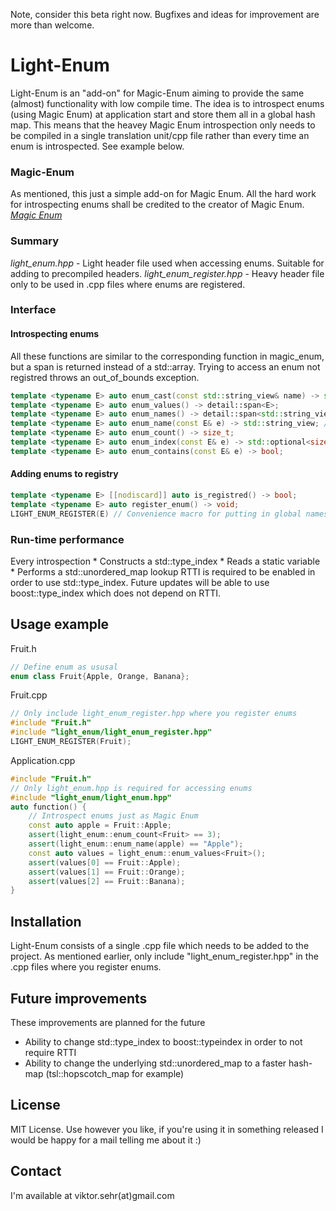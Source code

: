 Note, consider this beta right now. Bugfixes and ideas for improvement are more than welcome. 

# Light-Enum
Light-Enum is an "add-on" for Magic-Enum aiming to provide the same (almost) functionality with low compile time.
The idea is to introspect enums (using Magic Enum) at application start and store them all in a global hash map.
This means that the heavey Magic Enum introspection only needs to be compiled in a single translation unit/cpp file rather than every time an enum is introspected.
See example below.

### Magic-Enum
As mentioned, this just a simple add-on for Magic Enum. All the hard work for introspecting enums shall be credited to the creator of Magic Enum.
<em>[Magic Enum](https://github.com/Neargye/magic_enum)</em>

### Summary
<em>light_enum.hpp</em> - Light header file used when accessing enums. Suitable for adding to precompiled headers.
<em>light_enum_register.hpp</em> - Heavy header file only to be used in .cpp files where enums are registered.
 
### Interface

#### Introspecting enums
All these functions are similar to the corresponding function in magic_enum, but a span is returned instead of a std::array.
Trying to access an enum not registred throws an out_of_bounds exception.
```cpp
template <typename E> auto enum_cast(const std::string_view& name) -> std::optional<E>;
template <typename E> auto enum_values() -> detail::span<E>;
template <typename E> auto enum_names() -> detail::span<std::string_view>;
template <typename E> auto enum_name(const E& e) -> std::string_view; // Returns an empty string_view if invalid enum
template <typename E> auto enum_count() -> size_t;
template <typename E> auto enum_index(const E& e) -> std::optional<size_t>;
template <typename E> auto enum_contains(const E& e) -> bool;
```

#### Adding enums to registry
```cpp
template <typename E> [[nodiscard]] auto is_registred() -> bool;
template <typename E> auto register_enum() -> void;
LIGHT_ENUM_REGISTER(E) // Convenience macro for putting in global namespace 
```

### Run-time performance
Every introspection 
	* Constructs a std::type_index 
	* Reads a static variable
	* Performs a std::unordered_map lookup
RTTI is required to be enabled in order to use std::type_index. Future updates will be able to use boost::type_index which does not depend on RTTI.


## Usage example

Fruit.h
```cpp
// Define enum as ususal
enum class Fruit{Apple, Orange, Banana};
```

Fruit.cpp
```cpp
// Only include light_enum_register.hpp where you register enums
#include "Fruit.h"
#include "light_enum/light_enum_register.hpp"
LIGHT_ENUM_REGISTER(Fruit);
```

Application.cpp
```cpp
#include "Fruit.h"
// Only light_enum.hpp is required for accessing enums
#include "light_enum/light_enum.hpp"
auto function() {
	// Introspect enums just as Magic Enum
	const auto apple = Fruit::Apple;
	assert(light_enum::enum_count<Fruit> == 3);
	assert(light_enum::enum_name(apple) == "Apple");
	const auto values = light_enum::enum_values<Fruit>();
	assert(values[0] == Fruit::Apple);
	assert(values[1] == Fruit::Orange);
	assert(values[2] == Fruit::Banana);
}
```







## Installation
Light-Enum consists of a single .cpp file which needs to be added to the project.
As mentioned earlier, only include "light_enum_register.hpp" in the .cpp files where you register enums.

## Future improvements
These improvements are planned for the future
* Ability to change std::type_index to boost::typeindex in order to not require RTTI
* Ability to change the underlying std::unordered_map to a faster hash-map (tsl::hopscotch_map for example)

## License
MIT License.
Use however you like, if you're using it in something released I would be happy for a mail telling me about it :)

## Contact
I'm available at viktor.sehr(at)gmail.com
